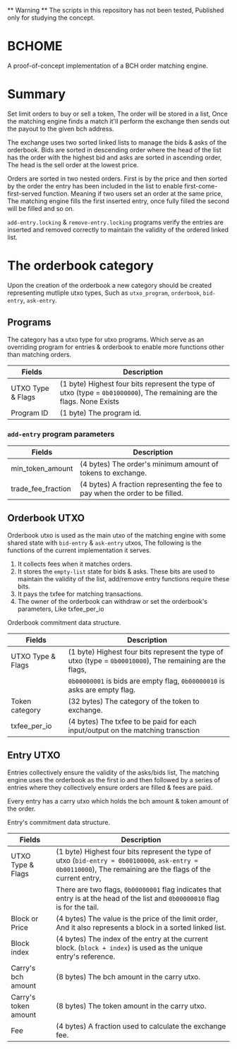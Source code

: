 ** Warning ** The scripts in this repository has not been tested, Published only for studying the concept.

# BCHOME

A proof-of-concept implementation of a BCH order matching engine.


# Summary

Set limit orders to buy or sell a token, The order will be stored in a list, Once the matching engine finds a match it'll perform the exchange then sends out the payout to the given bch address.

The exchange uses two sorted linked lists to manage the bids & asks of the orderbook. Bids are sorted in descending order where the head of the list has the order with the highest bid and asks are sorted in ascending order, The head is the sell order at the lowest price.

Orders are sorted in two nested orders. First is by the price and then sorted by the order the entry has been included in the list to enable first-come-first-served function. Meaning if two users set an order at the same price, The matching engine fills the first inserted entry, once fully filled the second will be filled and so on.

`add-entry.locking` & `remove-entry.locking` programs verify the entries are inserted and removed correctly to maintain the validity of the ordered linked list.

# The orderbook category

Upon the creation of the orderbook a new category should be created representing mutliple utxo types, Such as `utxo_program`, `orderbook`, `bid-entry`, `ask-entry`.

## Programs

The category has a utxo type for utxo programs. Which serve as an overriding program for entries & orderbook to enable more functions other than matching orders.

| Fields            | Description                                                                                                           |
|-------------------|-----------------------------------------------------------------------------------------------------------------------|
| UTXO Type & Flags | (1 byte) Highest four bits represent the type of utxo (type = `0b01000000`), The remaining are the flags. None Exists |
| Program ID        | (1 byte) The program id.                                                                                              |

### `add-entry` program parameters

| Fields             | Description                                                                   |
|--------------------|-------------------------------------------------------------------------------|
| min_token_amount   | (4 bytes) The order's minimum amount of tokens to exchange.                   |
| trade_fee_fraction | (4 bytes) A fraction representing the fee to pay when the order to be filled. |

## Orderbook UTXO

Orderbook utxo is used as the main utxo of the matching engine with some shared state with `bid-entry` & `ask-entry` utxos, The following is the functions of the current implementation it serves.

1. It collects fees when it matches orders.
2. It stores the `empty-list` state for bids & asks. These bits are used to maintain the validity of the list, add/remove entry functions require these bits.
3. It pays the txfee for matching transactions.
4. The owner of the orderbook can withdraw or set the orderbook's parameters, Like txfee_per_io

Orderbook commitment data structure.

| Fields            | Description                                                                                               |
|-------------------|-----------------------------------------------------------------------------------------------------------|
| UTXO Type & Flags | (1 byte) Highest four bits represent the type of utxo (type = `0b00010000`), The remaining are the flags, |
|                   | `0b00000001` is bids are empty flag, `0b00000010` is asks are empty flag.                                 |
| Token category    | (32 bytes) The category of the token to exchange.                                                         |
| txfee_per_io      | (4 bytes) The txfee to be paid for each input/output on the matching transction                           |


## Entry UTXO

Entries collectively ensure the validity of the asks/bids list, The matching engine uses the orderbook as the first io and then followed by a series of entries where they collectively ensure orders are filled & fees are paid.

Every entry has a carry utxo which holds the bch amount & token amount of the order. 

Entry's commitment data structure.

| Fields               | Description                                                                                                                                                   |
|----------------------|---------------------------------------------------------------------------------------------------------------------------------------------------------------|
| UTXO Type & Flags    | (1 byte) Highest four bits represent the type of utxo (`bid-entry = 0b00100000`, `ask-entry = 0b00110000`), The remaining are the flags of the current entry, |
|                      | There are two flags, `0b00000001` flag indicates that entry is at the head of the list and `0b00000010` flag is for the tail.                                 |
| Block or Price       | (4 bytes) The value is the price of the limit order, And it also represents a block in a sorted linked list.                                                  |
| Block index          | (4 bytes) The index of the entry at the current block. (`block + index`) is used as the unique entry's reference.                                             |
| Carry's bch amount   | (8 bytes) The bch amount in the carry utxo.                                                                                                                   |
| Carry's token amount | (8 bytes) The token amount in the carry utxo.                                                                                                                 |
| Fee                  | (4 bytes) A fraction used to calculate the exchange fee.                                                                                                      |

